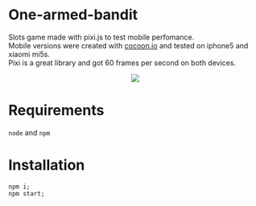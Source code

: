 # One-armed-bandit
Slots game made with pixi.js to test mobile perfomance.<br>
Mobile versions were created with <a href="https://cocoon.io/">cocoon.io</a> and tested on iphone5 and xiaomi mi5s.<br>
Pixi is a great library and got 60 frames per second on both devices.

<div style="text-align:center">
  <img src="https://puu.sh/yrSKt/d4a1a60df1.png"></img>
</div>

# Requirements
```node``` and ```npm```

# Installation
```
npm i;
npm start;
```


